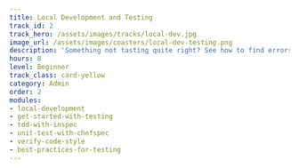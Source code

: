 ```yaml
---
title: Local Development and Testing
track_id: 2
track_hero: /assets/images/tracks/local-dev.jpg
image_url: /assets/images/coasters/local-dev-testing.png
description: 'Something not tasting quite right? See how to find errors in your cookbooks by testing them on your local machine. Learn to set up a virtual environment, develop code, and use every tool in the kitchen to ensure everything works.'
hours: 8
level: Beginner
track_class: card-yellow
category: Admin
order: 2
modules:
- local-development
- get-started-with-testing
- tdd-with-inspec
- unit-test-with-chefspec
- verify-code-style
- best-practices-for-testing
---
```

